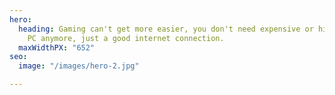 ```yaml
---
hero:
  heading: Gaming can't get more easier, you don't need expensive or high quality
    PC anymore, just a good internet connection.
  maxWidthPX: "652"
seo:
  image: "/images/hero-2.jpg"

---
```

